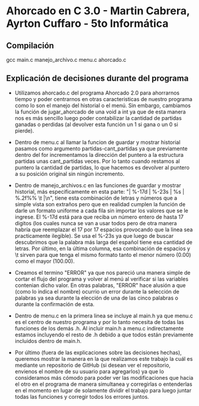 # Ahorcado en C 3.0 - Martin Cabrera, Ayrton Cuffaro - 5to Informática

## Compilación

gcc main.c manejo_archivo.c menu.c ahorcado.c

## Explicación de decisiones durante del programa

- Utilizamos ahorcado.c del programa Ahorcado 2.0 para ahorrarnos tiempo y poder centrarnos en otras caracteristicas de nuestro programa como lo son el manejo del historial o el menú. Sin embargo, cambiamos la función de jugar_ahorcado de una void a int ya que de esta manera nos es más sencillo luego poder contabilizar la cantidad de partidas ganadas o perdidas (al devolver esta función un 1 si gana o un 0 si pierde).

- Dentro de menu.c al llamar la funcion de guardar y mostrar historial pasamos como argumento partidas-cant_partidas ya que previamente dentro del for incrementamos la dirección del puntero a la estructura partidas unas cant_partidas veces. Por lo tanto cuando restamos al puntero la cantidad de partidas, lo que hacemos es devolver al puntero a su posición original sin ningún incremento.

- Dentro de manejo_archivos.c en las funciones de guardar y mostrar historial, más especificamente en esta parte: "| %-17d | %-23s |   %s   | %.2f%%  \t    |\n", tiene esta combinación de letras y números que a simple vista son extraños pero que en realidad cumplen la función de darle un formato uniforme a cada fila sin importar los valores que se le ingrese. El %-17d está para que reciba un número entero de hasta 17 digitos (los cuales nunca se van a usar todos pero de otra manera habría que reemplazar el 17 por 17 espacios provocando que la linea sea practicamente ilegible). Se usa el %-23s ya que luego de buscar descubrimos que la palabra más larga del español tiene esa cantidad de letras. Por último, en la última columna, esa combinación de espacios y \t sirven para que tenga el mismo formato tanto el menor número (0.00) como el mayor (100.00).

- Creamos el termino "ERROR" ya que nos pareció una manera simple de cortar el flujo del programa y volver al menú al verificar si las variables contenian dicho valor. En otras palabras, "ERROR" hace alusión a que (como lo indica el nombre) ocurrio un error durante la selección de palabras ya sea durante la elección de una de las cinco palabras o durante la confirmación de esta.

- Dentro de menu.c en la primera linea se incluye al main.h ya que menu.c es el centro de nuestro programa y por lo tanto necesita de todas las funciones de los demás .h. Al incluir main.h a menu.c indirectamente estamos incluyendo el resto de .h debido a que todos están previamente incluidos dentro de main.h.

- Por último (fuera de las explicaciones sobre las decisiones hechas), queremos mostrar la manera en la que realizamos este trabajo la cuál es mediante un repositorio de GitHub (si desean ver el repositorio, envienos el nombre de su usuario para agregarlos) ya que lo consideramos más cómodo para poder ver las modificaciones que hacia el otro en el programa de manera simultanea y corregirlas o entenderlas en el momento en lugar de solamente dividir el trabajo para luego juntar todas las funciones y corregir todos los errores juntos.
